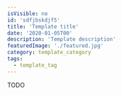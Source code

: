 ```yaml
---
isVisible: no
id: 'sdfjbskdjf5'
title: 'Template title'
date: '2020-01-05T00'
description: 'Template description'
featuredImage: './featured.jpg'
category: template_category
tags:
  - template_tag
---
```


TODO

